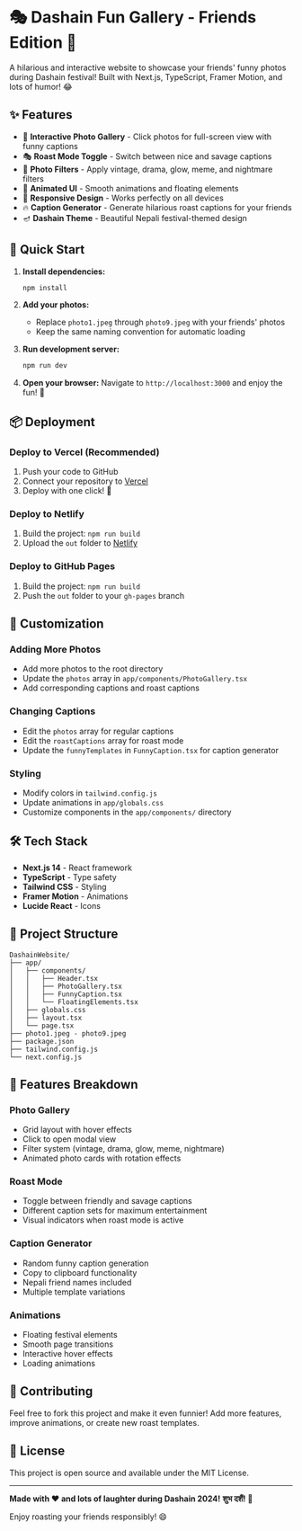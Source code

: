 # 🎭 Dashain Fun Gallery - Friends Edition 🎉

A hilarious and interactive website to showcase your friends' funny photos during Dashain festival! Built with Next.js, TypeScript, Framer Motion, and lots of humor! 😂

## ✨ Features

- 📸 **Interactive Photo Gallery** - Click photos for full-screen view with funny captions
- 🎭 **Roast Mode Toggle** - Switch between nice and savage captions
- 🎨 **Photo Filters** - Apply vintage, drama, glow, meme, and nightmare filters
- 🎪 **Animated UI** - Smooth animations and floating elements
- 📱 **Responsive Design** - Works perfectly on all devices
- 🔥 **Caption Generator** - Generate hilarious roast captions for your friends
- 🪔 **Dashain Theme** - Beautiful Nepali festival-themed design

## 🚀 Quick Start

1. **Install dependencies:**
   ```bash
   npm install
   ```

2. **Add your photos:**
   - Replace `photo1.jpeg` through `photo9.jpeg` with your friends' photos
   - Keep the same naming convention for automatic loading

3. **Run development server:**
   ```bash
   npm run dev
   ```

4. **Open your browser:**
   Navigate to `http://localhost:3000` and enjoy the fun! 🎉

## 📦 Deployment

### Deploy to Vercel (Recommended)
1. Push your code to GitHub
2. Connect your repository to [Vercel](https://vercel.com)
3. Deploy with one click! 🚀

### Deploy to Netlify
1. Build the project: `npm run build`
2. Upload the `out` folder to [Netlify](https://netlify.com)

### Deploy to GitHub Pages
1. Build the project: `npm run build`
2. Push the `out` folder to your `gh-pages` branch

## 🎨 Customization

### Adding More Photos
- Add more photos to the root directory
- Update the `photos` array in `app/components/PhotoGallery.tsx`
- Add corresponding captions and roast captions

### Changing Captions
- Edit the `photos` array for regular captions
- Edit the `roastCaptions` array for roast mode
- Update the `funnyTemplates` in `FunnyCaption.tsx` for caption generator

### Styling
- Modify colors in `tailwind.config.js`
- Update animations in `app/globals.css`
- Customize components in the `app/components/` directory

## 🛠️ Tech Stack

- **Next.js 14** - React framework
- **TypeScript** - Type safety
- **Tailwind CSS** - Styling
- **Framer Motion** - Animations
- **Lucide React** - Icons

## 📁 Project Structure

```
DashainWebsite/
├── app/
│   ├── components/
│   │   ├── Header.tsx
│   │   ├── PhotoGallery.tsx
│   │   ├── FunnyCaption.tsx
│   │   └── FloatingElements.tsx
│   ├── globals.css
│   ├── layout.tsx
│   └── page.tsx
├── photo1.jpeg - photo9.jpeg
├── package.json
├── tailwind.config.js
└── next.config.js
```

## 🎯 Features Breakdown

### Photo Gallery
- Grid layout with hover effects
- Click to open modal view
- Filter system (vintage, drama, glow, meme, nightmare)
- Animated photo cards with rotation effects

### Roast Mode
- Toggle between friendly and savage captions
- Different caption sets for maximum entertainment
- Visual indicators when roast mode is active

### Caption Generator
- Random funny caption generation
- Copy to clipboard functionality
- Nepali friend names included
- Multiple template variations

### Animations
- Floating festival elements
- Smooth page transitions
- Interactive hover effects
- Loading animations

## 🤝 Contributing

Feel free to fork this project and make it even funnier! Add more features, improve animations, or create new roast templates.

## 📝 License

This project is open source and available under the MIT License.

---

**Made with ❤️ and lots of laughter during Dashain 2024!**
**शुभ दशैं! 🙏**

Enjoy roasting your friends responsibly! 😄
